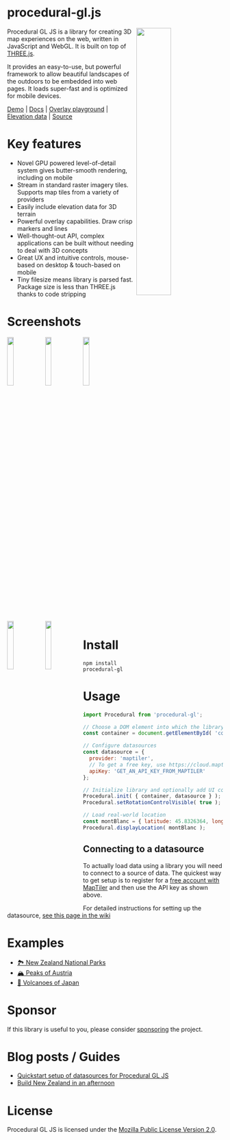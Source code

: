 procedural-gl.js
================

<img src="https://raw.githubusercontent.com/felixpalmer/procedural-gl-js/main/screenshots/title.jpg" width="40%" align="right" />

Procedural GL JS is a library for creating 3D map experiences on the web, written in JavaScript and WebGL. It is built on top of [THREE.js](https://github.com/mrdoob/three.js).

It provides an easy-to-use, but powerful framework to allow beautiful landscapes of the outdoors to be embedded into web pages. It loads super-fast and is optimized for mobile devices.

[Demo](https://www.procedural.eu/map/) | [Docs](https://www.procedural.eu/) | [Overlay playground](https://www.procedural.eu/overlays.html) | [Elevation data](https://www.nasadem.xyz) | [Source](https://github.com/felixpalmer/procedural-gl-js)

Key features
============

- Novel GPU powered level-of-detail system gives butter-smooth rendering, including on mobile
- Stream in standard raster imagery tiles. Supports map tiles from a variety of providers
- Easily include elevation data for 3D terrain
- Powerful overlay capabilities. Draw crisp markers and lines
- Well-thought-out API, complex applications can be built without needing to deal with 3D concepts
- Great UX and intuitive controls, mouse-based on desktop & touch-based on mobile
- Tiny filesize means library is parsed fast. Package size is less than THREE.js thanks to code stripping

Screenshots
===========
<p>
<img src="https://raw.githubusercontent.com/felixpalmer/procedural-gl-js/main/screenshots/1.jpg" width="17%" >
<img src="https://raw.githubusercontent.com/felixpalmer/procedural-gl-js/main/screenshots/2.jpg" width="17%" align="left" />
<img src="https://raw.githubusercontent.com/felixpalmer/procedural-gl-js/main/screenshots/3.jpg" width="17%" align="left" />
<img src="https://raw.githubusercontent.com/felixpalmer/procedural-gl-js/main/screenshots/4.jpg" width="17%" align="left" />
<img src="https://raw.githubusercontent.com/felixpalmer/procedural-gl-js/main/screenshots/5.jpg" width="17%" align="left" />
</p>

Install
=======

    npm install procedural-gl

Usage
=====

```javascript
import Procedural from 'procedural-gl';

// Choose a DOM element into which the library should render
const container = document.getElementById( 'container' );

// Configure datasources
const datasource = {
  provider: 'maptiler',
  // To get a free key, use https://cloud.maptiler.com/account/?ref=procedural
  apiKey: 'GET_AN_API_KEY_FROM_MAPTILER'
};

// Initialize library and optionally add UI controls
Procedural.init( { container, datasource } );
Procedural.setRotationControlVisible( true );

// Load real-world location
const montBlanc = { latitude: 45.8326364, longitude: 6.8564201 };
Procedural.displayLocation( montBlanc );
```

Connecting to a datasource
--------------------------

To actually load data using a library you will need to connect to a source of data. The quickest way to get setup is to register for a [free account with MapTiler](https://cloud.maptiler.com/account/?ref=procedural) and then use the API key as shown above.

For detailed instructions for setting up the datasource, [see this page in the wiki](https://github.com/felixpalmer/procedural-gl-js/wiki/Data-sources)

Examples
========

- [🏞️ New Zealand National Parks](https://github.com/felixpalmer/new-zealand-3d/)
- [🏔️ Peaks of Austria](https://github.com/felixpalmer/peaks-of-austria/)
- [🌋 Volcanoes of Japan](https://github.com/felixpalmer/volcanoes-of-japan)

Sponsor
=======

If this library is useful to you, please consider [sponsoring](https://github.com/sponsors/felixpalmer) the project.

Blog posts / Guides
===================

- [Quickstart setup of datasources for Procedural GL JS](https://github.com/felixpalmer/procedural-gl-js/wiki/Data-sources)
- [Build New Zealand in an afternoon](https://www.pheelicks.com/posts/build-new-zealand-in-an-afternoon/)


License
=======

Procedural GL JS is licensed under the [Mozilla Public License Version 2.0](https://www.mozilla.org/en-US/MPL/2.0/).
